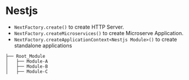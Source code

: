 # Nestjs

- `NextFactory.create()` to create HTTP Server.
- `NextFactory.createMicroservices()` to create Microserve Application.
- `NextFactory.createApplicationContext<Nestjs Module>()` to create standalone applications

```
├── Root_Module
│   ├── Module-A
│   ├── Module-B
│   ├── Module-C
```
